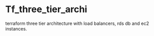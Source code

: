 # Tf_three_tier_archi
terraform three tier architecture with load balancers, rds db and ec2 instances.

